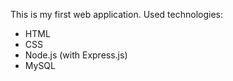 This is my first web application. Used technologies:

* HTML
* CSS
* Node.js (with Express.js)
* MySQL
